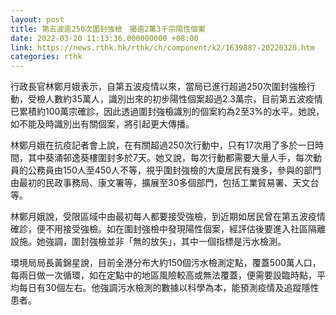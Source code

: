```yaml
---
layout: post
title: 第五波逾250次圍封強檢　揭逾2萬3千宗陽性個案
date: 2022-03-20 11:13:36.000000000 +08:00
link: https://news.rthk.hk/rthk/ch/component/k2/1639887-20220320.htm
categories: rthk
---
```


行政長官林鄭月娥表示，自第五波疫情以來，當局已進行超過250次圍封強檢行動，受檢人數約35萬人，識別出來的初步陽性個案超過2.3萬宗，目前第五波疫情已累積約100萬宗確診，因此透過圍封強檢識別的個案約為2至3%的水平。她說，如不能及時識別出有關個案，將引起更大傳播。

林鄭月娥在抗疫記者會上說，在有關超過250次行動中，只有17次用了多於一日時間，其中葵涌邨逸葵樓圍封多於7天。她又說，每次行動都需要大量人手，每次動員的公務員由150人至450人不等，視乎圍封強檢的大廈居民有幾多，參與的部門由最初的民政事務局、康文署等，擴展至30多個部門，包括工業貿易署、天文台等。

林鄭月娥說，受限區域中由最初每人都要接受強檢，到近期如居民曾在第五波疫情確診，便不用接受強檢。如在圍封強檢中發現陽性個案，經評估後要進入社區隔離設施。她強調，圍封強檢並非「無的放矢」，其中一個指標是污水檢測。

環境局局長黃錦星說，目前全港分布大約150個污水檢測定點，覆蓋500萬人口，每兩日做一次循環，如在定點中的地區風險較高或無法覆蓋，便需要設臨時點，平均每日有30個左右。他強調污水檢測的數據以科學為本，能預測疫情及追蹤隱性患者。
